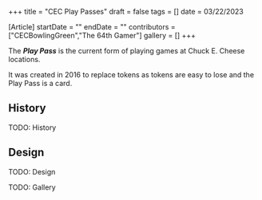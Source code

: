+++
title = "CEC Play Passes"
draft = false
tags = []
date = 03/22/2023

[Article]
startDate = ""
endDate = ""
contributors = ["CECBowlingGreen","The 64th Gamer"]
gallery = []
+++


The <b><i>Play Pass</b></i> is the current form of playing games at Chuck E. Cheese locations. 

It was created in 2016 to replace tokens as tokens are easy to lose and the Play Pass is a card. 

<h2> History </h2>
TODO: History

<h2> Design </h2>
TODO: Design


TODO: Gallery